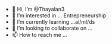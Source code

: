 - 👋 Hi, I’m @Thayalan3
- 👀 I’m interested in ... Entrepreneurship 
- 🌱 I’m currently learning ...ai/ml/ds
- 💞️ I’m looking to collaborate on ...
- 📫 How to reach me ...

<!---
Thayalan3/Thayalan3 is a ✨ special ✨ repository because its `README.md` (this file) appears on your GitHub profile.
You can click the Preview link to take a look at your changes.
--->
